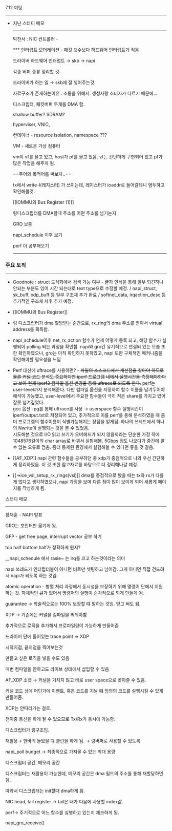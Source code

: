7.12 미팅

---

- 지난 스터디 메모
    
    ---
    
    박찬서 : NIC 컨트롤러 -
    
    *** 인터럽트 모더레이션 - 패킷 갯수보다 하드웨어 인터럽트가 적음
    
    드라이버 하드웨어 인터럽트 → skb → napi
    
    각종 버퍼 종류 정리할 것.
    
    드라이버가 하는 일 → skb에 잘 넣어주는것.
    
    자료구조가 존재하는이유 : 소통을 위해서. 생성자랑 소비자가 다르기 때문에…
    
    디스크립터, 패킷버퍼 두개를 DMA 함.
    
    shallow buffer? SDRAM?
    
    hyperviser, VNIC,
    
    컨테이너 - resource isolation, namespace ???
    
    VM - 새로운 가상 컴퓨터
    
    vm이 vf를 물고 있고, host가 pf를 물고 있음. vf는 간단하게 구현되어 있고 pf가 많은 작업을 해주게 됨.
    
    ==주어와 목적어를 써보자..==
    
    tx에서 write-l(레지스터) 가 쓰이는데, 레지스터가 ioaddr로 들어갈테니 염두하고 확인해볼것.
    
    [[IOMMU와 Bus Register (1)]]
    
      
    
    링디스크립터를 DMA할때 주소를 어떤 주소를 넘기는지
    
    GRO 보충
    
    napi_schedule 이후 보기
    
    perf 더 공부해오기
    
    ---
    

  

### 주요 토픽

---

- Goodnote : struct 도식화에서 검색 가능 여부 - 글자 인식을 통해 일부 되긴하나 안되는 부분도 있어 시간 되는대로 text type으로 수정할 예정. / napi_struct, sk_buff, xdp_buff 등 일부 구조체 추가 완료 / softnet_data, irqaction_desc 등 추가적인 구조체 차후 추가 예정.

  

- [[IOMMU와 Bus Register]]
- 링 디스크립터가 dma 할당받는 순간으로, rx_ring의 dma 주소를 받아서 virtual address를 획득함.

  

- napi_schedule이후 net_rx_action 함수가 언제 어떻게 등록 되고, 해당 함수가 실행되어 polling 되는 과정을 확인함. napi와 gro간 유기적으로 연결되 있는 모습 또한 확인하였으나, gro는 아직 확인하지 못하였고, napi 또한 구체적인 메커니즘을 확인해야할 필요성을 느낌

  

- Perf 대신에 uftrace를 사용하면? - ~~파일의 소스코드에서 개선점을 찾아야 하므로 물론 커널 코드 분석도 중요하지만 iperf 프로그램 내에서 실행시간을 측정해야한다고 보아 현재 iperf3 컴파일 옵션 변경을 통해 uftrace로 되도록 한다.~~ perf는 user-level까지 분석해준다. 다만 컴파일 옵션을 지정하여 함수 이름을 남겨두어야 해석이 가능했고, user-level에서 주요한 함수들이 극히 적은 share를 가지고 있어 잘못 넘겨짚었다.  
    gcc 옵션 -pg를 통해 uftrace를 사용 → userspace 함수 실행시간이 iperf/output.txt로 저장되어 있고, 추가적으로 이를 perf를 통해 분석하였을 때 좀 더 프로그램의 함수이름이 식별가능해지는 장점을 얻게됨. 하나의 쓰레드에서 하나의 Nwrite이 실행되는 것을 볼 수 있었음.  
    시도해본 것으로 I/O 읽고 쓰기가 오버헤드가 되지 않을까라는 단순한 가정 하에 1048576길이의 char array로 바꿔서 실험해봄. 5Gbps 정도 나오다가 중간에 알 수 없는 오류로 멈춤. 좀더 통제된 환경에서 실험해볼 수 있다면 좋을 것 같음.  
      
    

  

- [[AF_XDP]] napi 관련 함수들을 공부하던 중 xdp가 중점적으로 나와 우선 간단하게 정리하였음. 이 것 또한 참고자료를 바탕으로 더 정리해나갈 예정.

  

- [[→ice_vsi_setup_rx_rings(vsi)]] dma를 중점적으로 봤을 때는 tx와 rx가 다를게 없다고 생각하였으나, napi 과정을 보며 다른 점이 많이 보이게 되어 새롭게 페이지를 작성하게 됨.

  

스터디 메모

---

황재훈 - NAPI 발표

GRO는 포인터만 옮기게 됨.

GFP - get free page, interrupt vector 공부 하기

top half bottom half가 정확하게 뭔지?

__napi_schedule 에서 rasie~ 는 irq를 끄고 하는것이라는 의미

napi 쓰레드가 인터럽터블이 아니면 비트만 셋팅하고 넘어감. 그게 아니면 직접 건드려서 napi가 되도록 하는 것임.

atomic operation - 병렬 처리 과정에서 동시성을 보장하기 위해 명령어 단에서 지원하는 것. 자체적인 큐가 있어서 명령어의 실행이 순차적으로 되게 만들게 됨.

guarantee → 학술적으로는 100% 보장할 떄 말하는 것임. 믿고 써도 됨.

XDP → 기존에는 커널을 컴파일을 띄워야함

추가적으로 로직을 추가해서 프로파일링이 가능하게 만들어줌

드라이버 단에 들어있는 trace point ⇒ XDP

시작지점, 끝지점을 찍어보는것

만들고 싶은 로직을 넣을 수도 있음

매번 컴파일을 안하고도 라이브 상태에서 삽입할 수 있음

AF_XDP 소켓 → 커널을 거치지 않고 바로 user space으로 꽂아줄 수 있음.

커널 코드 상에 어딘가에 이벤트, 혹은 코드를 지날 떄 임의의 코드를 실행시킬 수 있게 만들어줌.

XDP는 안따라가는 걸로.

  

전이중 통신을 하게 될 수 있으므로 Tx/Rx가 동시에 가능함.

디스크립터가 링구조임.

재활용→ 한바퀴 돌았을 떄 클린을 하게 됨. → 링버퍼로 사용할 수 있도록

napi_poll budget → 최종적으로 가져올 수 있는 최대 용량

디스크립터 공간, 메모리 공간

디스크립터는 재활용이 가능한데, 메모리 공간은 dma 필드의 주소를 통해 재할당하면 됨.

따라서 디스크립터는 init할때 dma하게 됨.

NIC head, tail register → tail은 내가 다음에 사용할 index값.

  

perf→ 주기적으로 어느 함수를 실행하고 있는지 체크하게 됨.

napi_gro_receive()